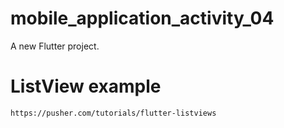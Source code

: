 # mobile_application_activity_04

A new Flutter project.


# ListView example
    https://pusher.com/tutorials/flutter-listviews
